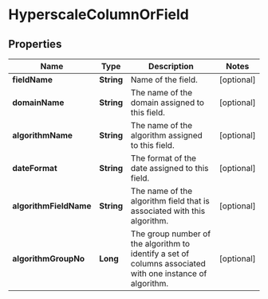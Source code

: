 

# HyperscaleColumnOrField


## Properties

| Name | Type | Description | Notes |
|------------ | ------------- | ------------- | -------------|
|**fieldName** | **String** | Name of the field. |  [optional] |
|**domainName** | **String** | The name of the domain assigned to this field. |  [optional] |
|**algorithmName** | **String** | The name of the algorithm assigned to this field. |  [optional] |
|**dateFormat** | **String** | The format of the date assigned to this field. |  [optional] |
|**algorithmFieldName** | **String** | The name of the algorithm field that is associated with this algorithm. |  [optional] |
|**algorithmGroupNo** | **Long** | The group number of the algorithm to identify a set of columns associated with one instance of algorithm. |  [optional] |



